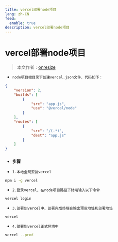 ```yaml
---
title: vercel部署node项目
lang: zh-CN
feed:
  enable: true
description: vercel部署node项目
---
```


# vercel部署node项目

> 本文作者：[onresize](https://github.com/onresize)

- `node项目根目录下创建vercel.json文件、代码如下：`
```json
{
    "version": 2,
    "builds": [
        {
            "src": "app.js",
            "use": "@vercel/node"
        }
    ],
    "routes": [
        {
            "src": "/(.*)",
            "dest": "app.js"
        }
    ]
}

```
- ### `步骤`
- `1.本地全局安装vercel`
```bash
npm i -g vercel
```

- `2.登录vercel、在node项目路径下终端输入以下命令`
```bash
vercel login
```

- `3.部署到vercel中、部署完成终端会输出预览地址和部署地址`
```bash
vercel
```

- `4.部署到vercel正式环境中`
```bash
vercel --prod
```